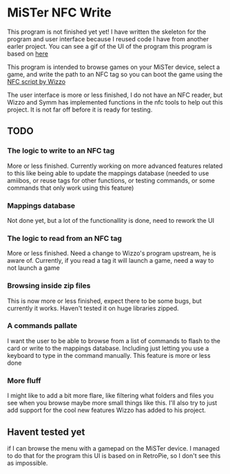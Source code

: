 # MiSTer NFC Write

This program is not finished yet yet! I have written the skeleton for the program
and user interface because I reused code I have from another earler project.
You can see a gif of the UI of the program this program is based on [here](https://github.com/sigboe/pie-galaxy/)

This program is intended to browse games on your MiSTer device,
select a game, and write the path to an NFC tag
so you can boot the game using the [NFC script by Wizzo](https://github.com/wizzomafizzo/mrext/blob/main/docs/nfc.md)

The user interface is more or less finished, I do not have an NFC reader,
but Wizzo and Symm has implemented functions in the nfc tools to help out
this project. It is not far off before it is ready for testing.

## TODO

### The logic to write to an NFC tag

More or less finished. Currently working on more advanced features related to this
like being able to update the mappings database (needed to use amiibos, or reuse
tags for other functions, or testing commands, or some commands that only work
using this feature)

### Mappings database

Not done yet, but a lot of the functionallity is done, need to rework the UI

### The logic to read from an NFC tag

More or less finished. Need a change to Wizzo's program upstream, he is aware of.
Currently, if you read a tag it will launch a game, need a way to not launch a game

### Browsing inside zip files

This is now more or less finished,
expect there to be some bugs, but currently it works.
Haven't tested it on huge libraries zipped.

### A commands pallate

I want the user to be able to browse from a list of commands to flash to the card
or write to the mappings database. Including just letting you use a keyboard to
type in the command manually. This feature is more or less done

### More fluff

I might like to add a bit more flare, like filtering what folders and files you
see when you browse maybe more small things like this.
I'll also try to just add support for the cool new features Wizzo has added to
his project.

## Havent tested yet

if I can browse the menu with a gamepad on the MiSTer device. I managed to do that
for the program this UI is based on in RetroPie, so I don't see this as impossible.
